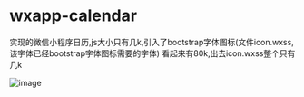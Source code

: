 # wxapp-calendar
实现的微信小程序日历,js大小只有几k,引入了bootstrap字体图标(文件icon.wxss,该字体已经bootstrap字体图标需要的字体)
看起来有80k,出去icon.wxss整个只有几k


![image](https://github.com/lengyue1084/wxapp-calendar/blob/master/screenshots/1.png)
